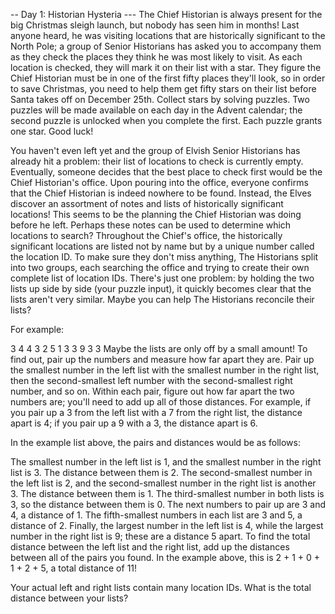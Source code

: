 -- Day 1: Historian Hysteria ---
The Chief Historian is always present for the big Christmas sleigh launch, but nobody has seen him in months! Last anyone heard, he was visiting locations 
that are historically significant to the North Pole; a group of Senior Historians has asked you to accompany them as they check the places they think he was most 
likely to visit.
As each location is checked, they will mark it on their list with a star. They figure the Chief Historian must be in one of the first fifty places they'll 
look, so in order to save Christmas, you need to help them get fifty stars on their list before Santa takes off on December 25th.
Collect stars by solving puzzles. Two puzzles will be made available on each day in the Advent calendar; the second puzzle is unlocked when you complete 
the first. Each puzzle grants one star. Good luck!

You haven't even left yet and the group of Elvish Senior Historians has already hit a problem: their list of locations to check is currently empty. Eventually,
someone decides that the best place to check first would be the Chief Historian's office.
Upon pouring into the office, everyone confirms that the Chief Historian is indeed nowhere to be found. Instead, the Elves discover an assortment of notes 
and lists of historically significant locations! This seems to be the planning the Chief Historian was doing before he left. Perhaps these notes can be used to 
determine which locations to search?
Throughout the Chief's office, the historically significant locations are listed not by name but by a unique number called the location ID. To make sure 
they don't miss anything, The Historians split into two groups, each searching the office and trying to create their own complete list of location IDs.
There's just one problem: by holding the two lists up side by side (your puzzle input), it quickly becomes clear that the lists aren't very similar. 
Maybe you can help The Historians reconcile their lists?

For example:

3   4
4   3
2   5
1   3
3   9
3   3
Maybe the lists are only off by a small amount! To find out, pair up the numbers and measure how far apart they are.
Pair up the smallest number in the left list with the smallest number in the right list, then the second-smallest left number with the second-smallest right number, 
and so on.
Within each pair, figure out how far apart the two numbers are; you'll need to add up all of those distances. For example, if you pair up a 3 from the left list 
with a 7 from the right list, the distance apart is 4; if you pair up a 9 with a 3, the distance apart is 6.

In the example list above, the pairs and distances would be as follows:

The smallest number in the left list is 1, and the smallest number in the right list is 3. The distance between them is 2.
The second-smallest number in the left list is 2, and the second-smallest number in the right list is another 3. The distance between them is 1.
The third-smallest number in both lists is 3, so the distance between them is 0.
The next numbers to pair up are 3 and 4, a distance of 1.
The fifth-smallest numbers in each list are 3 and 5, a distance of 2.
Finally, the largest number in the left list is 4, while the largest number in the right list is 9; these are a distance 5 apart.
To find the total distance between the left list and the right list, add up the distances between all of the pairs you found. In the example above,
this is 2 + 1 + 0 + 1 + 2 + 5, a total distance of 11!

Your actual left and right lists contain many location IDs. What is the total distance between your lists?
